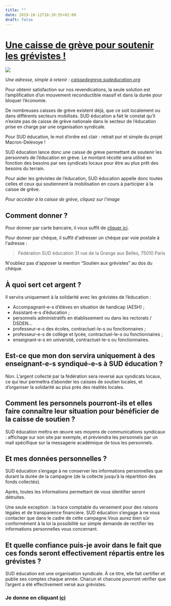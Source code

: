 ```yaml
---
title: ""
date: 2019-10-12T16:10:55+02:00
draft: false
---
```


# [Une caisse de grève pour soutenir les grévistes !](https://www.helloasso.com/associations/sud-education/collectes/solidarite-avec-les-grevistes-de-l-education)

[![](visuelcaissedegreve.png)](https://www.helloasso.com/associations/sud-education/collectes/solidarite-avec-les-grevistes-de-l-education)


*Une adresse, simple à retenir : [caissedegreve.sudeducation.org](https://www.helloasso.com/associations/sud-education/collectes/solidarite-avec-les-grevistes-de-l-education)*

Pour obtenir satisfaction sur nos revendications, la seule solution est l’amplification d’un mouvement reconductible massif et dans la durée pour bloquer l’économie.

De nombreuses caisses de grève existent déjà, que ce soit localement ou dans différents secteurs mobilisés. SUD éducation a fait le constat qu’il n’existe pas de caisse de grève nationale dans le secteur de l’éducation prise en charge par une organisation syndicale.

Pour SUD éducation, le mot d’ordre est clair : retrait pur et simple du projet Macron-Delevoye !

SUD éducation lance donc une caisse de grève permettant de soutenir les personnels de l’éducation en grève. Le montant récolté sera utilisé en fonction des besoins par ses syndicats locaux pour être au plus prêt des besoins du terrain.

Pour aider les grévistes de l’éducation, SUD éducation appelle donc toutes celles et ceux qui soutiennent la mobilisation en cours à participer à la caisse de grève.

*Pour accéder à la caisse de grève, cliquez sur l'image*


## Comment donner ?

Pour donner par carte bancaire, il vous suffit de [cliquer ici](https://www.helloasso.com/associations/sud-education/collectes/solidarite-avec-les-grevistes-de-l-education).

Pour donner par chèque, il suffit d'adresser un chèque par voie postale à l'adresse :

> Fédération SUD éducation
> 31 rue de la Grange aux Belles, 75010 Paris

N'oubliez pas d'apposer la mention “Soutien aux grévistes” au dos du chèque.


## À quoi sert cet argent ?

Il servira uniquement à la solidarité avec les grévistes de l’éducation :

- Accompagnant-e-s d’élèves en situation de handicap (AESH) ;
- Assistant-e-s d’éducation ;
- personnels administratifs en établissement ou dans les rectorats / DSDEN…
- professeur-e-s des écoles, contractuel-le-s ou fonctionnaires ;
- professeur-e-s de collège et lycée, contractuel-le-s ou fonctionnaires ;
- enseignant-e-s en université, contractuel-le-s ou fonctionnaires.

## Est-ce que mon don servira uniquement à des enseignant-e-s syndiqué-e-s à SUD éducation ?

Non. L’argent collecté par la fédération sera reversé aux syndicats locaux, ce qui leur permettra d’abonder les caisses de soutien locales, et d’organiser la solidarité au plus près des réalités locales.

## Comment les personnels pourront-ils et elles faire connaître leur situation pour bénéficier de la caisse de soutien ?

SUD éducation mettra en œuvre ses moyens de communications syndicaux : affichage sur son site par exemple, et préviendra les personnels par un mail spécifique sur la messagerie académique de tous les personnels.

## Et mes données personnelles ?

SUD éducation s’engage à ne conserver les informations personnelles que durant la durée de la campagne (de la collecte jusqu’à la répartition des fonds collectés).

Après, toutes les informations permettant de vous identifier seront détruites.

Une seule exception : la trace comptable du versement pour des raisons légales et de transparence financière.
SUD éducation s’engage à ne vous contacter que dans le cadre de cette campagne.Vous aurez bien sûr conformément à la loi la possibilité sur simple demande de rectifier les informations personnelles vous concernant.

## Et quelle confiance puis-je avoir dans le fait que ces fonds seront effectivement répartis entre les grévistes ?

SUD éducation est une organisation syndicale. À ce titre, elle fait certifier et publie ses comptes chaque année. Chacun et chacune pourront vérifier que l’argent a été effectivement versé aux grévistes.


### Je donne en cliquant [ici](https://www.helloasso.com/associations/sud-education/collectes/solidarite-avec-les-grevistes-de-l-education)



